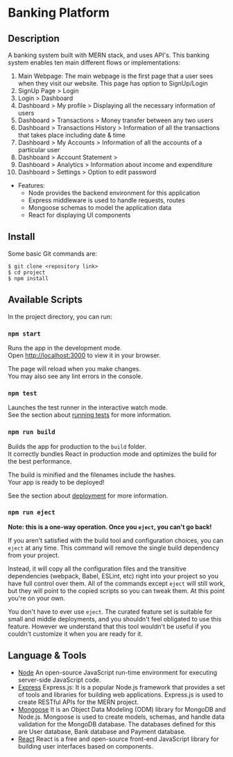 # Banking Platform

## Description
A banking system built with MERN stack, and uses API's. This banking system enables ten main different flows or implementations:
1. Main Webpage: The main webpage is the first page that a user sees when they visit our website. This page has option to SignUp/Login
2. SignUp Page > Login
3. Login > Dashboard
4.  Dashboard > My profile > Displaying all the necessary information of users 
5.  Dashboard > Transactions > Money transfer between any two users
6.  Dashboard > Transactions History > Information of all the transactions that takes place including date & time 
7.  Dashboard > My Accounts > Information of all the accounts of a particular user
8.  Dashboard > Account Statement > 
9.  Dashboard > Analytics > Information about income and expenditure
10. Dashboard > Settings > Option to edit password

* Features:
  * Node provides the backend environment for this application
  * Express middleware is used to handle requests, routes
  * Mongoose schemas to model the application data
  * React for displaying UI components

## Install
Some basic Git commands are:
```
$ git clone <repository link> 
$ cd project
$ npm install
```
## Available Scripts

In the project directory, you can run:

### `npm start`

Runs the app in the development mode.\
Open [http://localhost:3000](http://localhost:3000) to view it in your browser.

The page will reload when you make changes.\
You may also see any lint errors in the console.

### `npm test`

Launches the test runner in the interactive watch mode.\
See the section about [running tests](https://facebook.github.io/create-react-app/docs/running-tests) for more information.

### `npm run build`

Builds the app for production to the `build` folder.\
It correctly bundles React in production mode and optimizes the build for the best performance.

The build is minified and the filenames include the hashes.\
Your app is ready to be deployed!

See the section about [deployment](https://facebook.github.io/create-react-app/docs/deployment) for more information.

### `npm run eject`

**Note: this is a one-way operation. Once you `eject`, you can't go back!**

If you aren't satisfied with the build tool and configuration choices, you can `eject` at any time. This command will remove the single build dependency from your project.

Instead, it will copy all the configuration files and the transitive dependencies (webpack, Babel, ESLint, etc) right into your project so you have full control over them. All of the commands except `eject` will still work, but they will point to the copied scripts so you can tweak them. At this point you're on your own.

You don't have to ever use `eject`. The curated feature set is suitable for small and middle deployments, and you shouldn't feel obligated to use this feature. However we understand that this tool wouldn't be useful if you couldn't customize it when you are ready for it.

## Language & Tools
* [Node](https://nodejs.org/en/ "Node title") An open-source JavaScript run-time environment for executing server-side JavaScript code.
* [Express](https://expressjs.com/ "Express title") Express.js: It is a popular Node.js framework that provides a set of tools and libraries for building web applications. Express.js is used to create RESTful APIs for the MERN project.
* [Mongoose](https://mongoosejs.com/ "Mongoose title") It is an Object Data Modeling (ODM) library for MongoDB and Node.js. Mongoose is used to create models, schemas, and handle data validation for the MongoDB database. The databases defined for this are User database, Bank database and Payment database.
* [React](https://reactjs.org/ "React title") React is a free and open-source front-end JavaScript library for building user interfaces based on components.
